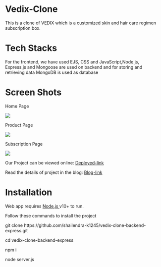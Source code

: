 # Vedix-Clone
This is a clone of VEDIX which is a customized skin and hair care regimen subscription box.
# Tech Stacks
For the frontend, we have used EJS, CSS and JavaScript,Node.js, Express.js and Mongoose are used on backend and for storing and retrieving data MongoDB is used as database
# Screen Shots
<p>Home Page</p>
<img src="https://cdn.shopify.com/s/files/1/0037/7690/5283/files/vx_banner_home_m.jpg?v=1609309318">
<p>Product Page</p>
<img src="https://miro.medium.com/max/700/1*CRGyx1uOut4eiMI0wXub3A.png">
<p>Subscription Page</p>
<img src="https://miro.medium.com/max/700/1*OxcNZ_Hrtd2ZBNWj1idqKg.png">

<p>Our Project can be viewed online:
  <a href="https://vedix-clone-backend.herokuapp.com/">Deployed-link</a>
</p>

<p>Read the details of project in the blog:
  <a href="https://medium.com/@iwilldofine/enhancement-to-our-previous-project-1c0143a8f5c4">Blog-link</a>
</p>

# Installation

Web app requires <a href="https://nodejs.org/en/">Node.js </a> v10+ to run.

Follow these commands to install the project

<p>git clone https://github.com/shailendra-k1245/vedix-clone-backend-express.git</p>
<p>cd vedix-clone-backend-express</p>
<p>npm i</p>
<p>node server.js</p>


